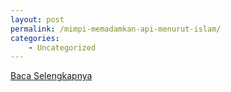 ```yaml
---
layout: post
permalink: /mimpi-memadamkan-api-menurut-islam/
categories:
    - Uncategorized
---
```


[Baca Selengkapnya](/02)